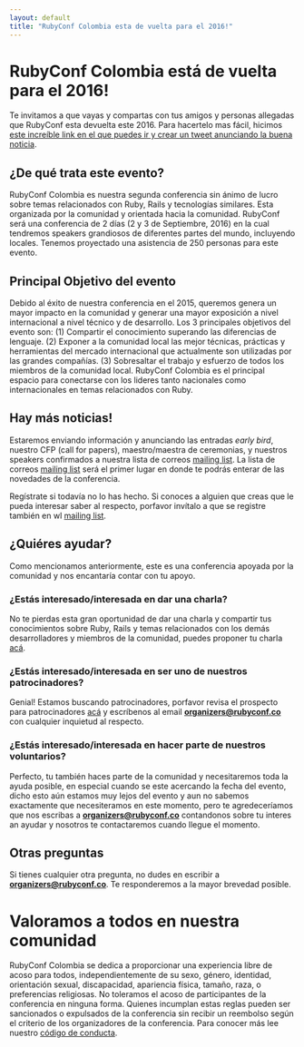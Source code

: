 ```yaml
---
layout: default
title: "RubyConf Colombia esta de vuelta para el 2016!"
---
```


# RubyConf Colombia está de vuelta para el 2016!

  Te invitamos a que vayas y compartas con tus amigos y personas allegadas que 
  RubyConf esta devuelta este 2016. Para hacertelo mas fácil, hicimos 
  [este increíble link en el que puedes ir y crear un tweet anunciando la buena noticia](https://twitter.com/home?status=I%20just%20found%20out%20that%20%40rubyconfco%20is%20going%20to%20be%20on%20September%202th%20and%203th%2C%202016%20in%20Medellin%2C%20Colombia%21%20http%3A%2F%2Fwww.rubyconf.co%2F).

## ¿De qué trata este evento?

  RubyConf Colombia es nuestra segunda conferencia sin ánimo de lucro sobre 
  temas relacionados con Ruby, Rails y tecnologías similares. Esta organizada 
  por la comunidad y orientada hacia la comunidad. RubyConf será una conferencia 
  de 2 días (2 y 3 de Septiembre, 2016) en la cual tendremos speakers grandiosos 
  de diferentes partes del mundo, incluyendo locales. Tenemos proyectado una 
  asistencia de 250 personas para este evento.

## Principal Objetivo del evento

  Debido al éxito de nuestra conferencia en el 2015, queremos genera un mayor 
  impacto en la comunidad y generar una mayor exposición a nivel internacional 
  a nivel técnico y de desarrollo. Los 3 principales objetivos del evento son:
  (1) Compartir el conocimiento superando las diferencias de lenguaje. (2) 
  Exponer a la comunidad local las mejor técnicas, prácticas y herramientas 
  del mercado internacional que actualmente son utilizadas por las grandes 
  compañías. (3) Sobresaltar el trabajo y esfuerzo de todos los miembros de la 
  comunidad local. RubyConf Colombia es el principal espacio para conectarse con 
  los lideres tanto nacionales como internacionales en temas relacionados con 
  Ruby.

## Hay más noticias!

  Estaremos enviando información y anunciando las entradas _early bird_, nuestro 
  CFP (call for papers), maestro/maestra de ceremonias, y nuestros speakers 
  confirmados a nuestra lista de correos [mailing list](rubyconf.us11.list-manage.com/subscribe/post?u=7b7c2e5ead7427750ced71f09&amp;id=22ba1d80e6). 
  La lista de correos [mailing list](rubyconf.us11.list-manage.com/subscribe/post?u=7b7c2e5ead7427750ced71f09&amp;id=22ba1d80e6) 
  será el primer lugar en donde te podrás enterar de las novedades de la 
  conferencia.

  Regístrate si todavía no lo has hecho. Si conoces a alguien que creas que le 
  pueda interesar saber al respecto, porfavor invítalo a que se registre también 
  en wl [mailing list](rubyconf.us11.list-manage.com/subscribe/post?u=7b7c2e5ead7427750ced71f09&amp;id=22ba1d80e6).


## ¿Quiéres ayudar?

  Como mencionamos anteriormente, este es una conferencia apoyada por la 
  comunidad y nos encantaría contar con tu apoyo.

### ¿Estás interesado/interesada en dar una charla?

  No te pierdas esta gran oportunidad de dar una charla y compartir tus 
  conocimientos sobre Ruby, Rails y temas relacionados con los demás 
  desarrolladores y miembros de la comunidad, puedes proponer tu charla 
  [acá](https://www.papercall.io/rubyconfco-2016).

### ¿Estás interesado/interesada en ser uno de nuestros patrocinadores?

  Genial! Estamos buscando patrocinadores, porfavor revisa el prospecto para 
  patrocinadores [acá](http://www.rubyconf.co/assets/rubyconf_2016.pdf) y 
  escríbenos al email **organizers@rubyconf.co** con cualquier inquietud al 
  respecto.

### ¿Estás interesado/interesada en hacer parte de nuestros voluntarios?

  Perfecto, tu también haces parte de la comunidad y necesitaremos toda la ayuda 
  posible, en especial cuando se este acercando la fecha del evento, dicho esto 
  aún estamos muy lejos del evento y aun no sabemos exactamente que necesiteramos
  en este momento, pero te agredeceríamos que nos escribas a 
  **organizers@rubyconf.co** contandonos sobre tu interes an ayudar y nosotros 
  te contactaremos cuando llegue el momento.


## Otras preguntas

  Si tienes cualquier otra pregunta, no dudes en escribir a 
  **organizers@rubyconf.co**. Te responderemos a la mayor brevedad posible.

# Valoramos a todos en nuestra comunidad

  RubyConf Colombia se dedica a proporcionar una experiencia libre de acoso para 
  todos, independientemente de su sexo, género, identidad, orientación sexual, 
  discapacidad, apariencia física, tamaño, raza, o preferencias religiosas. No 
  toleramos el acoso de participantes de la conferencia en ninguna forma. 
  Quienes incumplan estas reglas pueden ser sancionados o expulsados de la 
  conferencia sin recibir un reembolso según el criterio de los organizadores 
  de la conferencia. Para conocer más lee nuestro [código de conducta](http://www.rubyconf.co/code-of-conduct.html).

